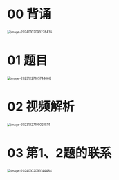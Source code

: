 # 00 背诵

<img src="https://cvp.oss-cn-shanghai.aliyuncs.com/picgo/202401020932510.png" alt="image-20240102093228435" style="zoom:50%;" />



# 01 题目

<img src="https://cvp.oss-cn-shanghai.aliyuncs.com/picgo/202312271857152.png" alt="image-20231227185744066" style="zoom:50%;" />



# 02 视频解析

<img src="https://cvp.oss-cn-shanghai.aliyuncs.com/picgo/202312271950116.png" alt="image-20231227195021974" style="zoom:50%;" />



# 03 第1、2题的联系

<img src="https://cvp.oss-cn-shanghai.aliyuncs.com/picgo/202401020931554.png" alt="image-20240102093144484" style="zoom:50%;" />
